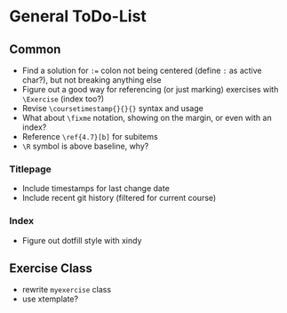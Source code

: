 # General ToDo-List

## Common

- Find a solution for `:=` colon not being centered (define `:` as active char?), but not breaking anything else
- Figure out a good way for referencing (or just marking) exercises with `\Exercise` (index too?)
- Revise `\coursetimestamp{}{}{}` syntax and usage
- What about `\fixme` notation, showing on the margin, or even with an index?
- Reference `\ref{4.7}[b]` for subitems
- `\R` symbol is above baseline, why?

### Titlepage

- Include timestamps for last change date
- Include recent git history (filtered for current course)

### Index

- Figure out dotfill style with xindy

## Exercise Class

- rewrite `myexercise` class
- use xtemplate?
